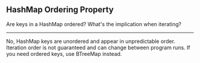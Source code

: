 ## HashMap Ordering Property

Are keys in a HashMap ordered? What's the implication when iterating?

---

No, HashMap keys are unordered and appear in unpredictable order. Iteration order is not guaranteed and can change between program runs. If you need ordered keys, use BTreeMap instead.

